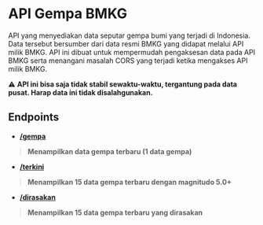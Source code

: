 # API Gempa BMKG
<p>API yang menyediakan data seputar gempa bumi yang terjadi di Indonesia. Data tersebut bersumber dari data resmi BMKG yang didapat melalui API milik BMKG. API ini dibuat untuk mempermudah pengaksesan data pada API BMKG serta menangani masalah CORS yang terjadi ketika mengakses API milik BMKG.</p>
<p>⚠ <b>API ini bisa saja tidak stabil sewaktu-waktu, tergantung pada data pusat. Harap data ini tidak disalahgunakan.<b/><p/>
<!-- <img src="https://forthebadge.com/images/badges/built-with-love.svg" /> <br /> -->
<!-- <img src="https://www.datocms-assets.com/31049/1618983297-powered-by-vercel.svg" /> -->

## Endpoints
* [/gempa](https://bmkg-gempa-api.vercel.app/gempa)
> Menampilkan data gempa terbaru (1 data gempa)
* [/terkini](https://bmkg-gempa-api.vercel.app/terkini)
> Menampilkan 15 data gempa terbaru dengan magnitudo 5.0+
* [/dirasakan](https://bmkg-gempa-api.vercel.app/dirasakan)
> Menampilkan 15 data gempa terbaru yang dirasakan
